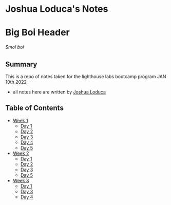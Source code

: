 # Joshua Loduca's Notes

# Big Boi Header
###### Smol boi

## Summary 

This is a repo of notes taken for the lighthouse labs bootcamp program JAN 10th 2022

 - all notes here are written by [Joshua Loduca](https://github.com/JoshuaOLoduca)

## Table of Contents
* [Week 1](/Week_1)
  * [Day 1](/Week_1/Day_1)
  * [Day 2](/Week_1/Day_2)
  * [Day 3](/Week_1/Day_3)
  * [Day 4](/Week_1/Day_4)
  * [Day 5](/Week_1/Day_5)
* [Week 2](/Week_2)
  * [Day 1](/Week_2/Day_1)
  * [Day 2](/Week_2/Day_2)
  * [Day 3](/Week_2/Day_3)
  * [Day 5](/Week_2/Day_5)
* [Week 3](/Week_3)
  * [Day 1](/Week_3/Day_1)
  * [Day 3](/Week_3/Day_3)
  * [Day 4](/Week_3/Day_4)